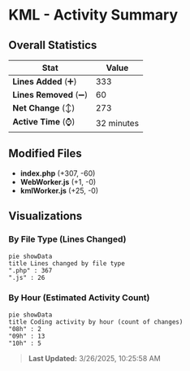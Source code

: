 # KML - Activity Summary 

## Overall Statistics

| Stat                   | Value                                                             |
| ---------------------- | ----------------------------------------------------------------- |
| **Lines Added** (➕)   | 333                                          |
| **Lines Removed** (➖) | 60                                        |
| **Net Change** (↕)    | 273                |
| **Active Time** (⌚)   | 32 minutes |


## Modified Files
- **index.php** (+307, -60)
- **WebWorker.js** (+1, -0)
- **kmlWorker.js** (+25, -0)

## Visualizations

### By File Type (Lines Changed)

```mermaid
pie showData
title Lines changed by file type
".php" : 367
".js" : 26
```

### By Hour (Estimated Activity Count)

```mermaid
pie showData
title Coding activity by hour (count of changes)
"08h" : 2
"09h" : 13
"10h" : 5
```


> **Last Updated:** 3/26/2025, 10:25:58 AM